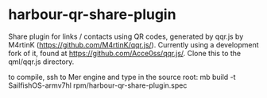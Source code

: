# harbour-qr-share-plugin
Share plugin for links / contacts using QR codes, generated by qqr.js by M4rtinK (https://github.com/M4rtinK/qqr.js/).
Currently using a development fork of it, found at https://github.com/Acce0ss/qqr.js/. Clone this to the qml/qqr.js directory.

to compile, ssh to Mer engine and type in the source root:
mb build -t SailfishOS-armv7hl rpm/harbour-qr-share-plugin.spec
